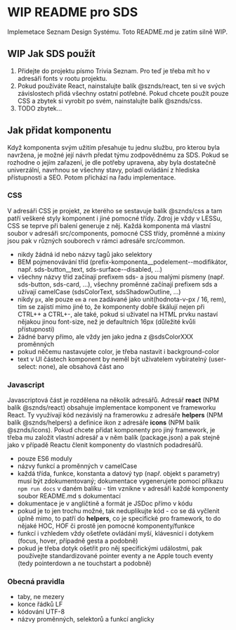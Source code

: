 # WIP README pro SDS

Implemetace Seznam Design Systému. Toto README.md je zatím silně WIP.

## WIP Jak SDS použít

 1) Přidejte do projektu písmo Trivia Seznam. Pro teď je třeba mít ho v adresáři fonts v rootu projektu.
 2) Pokud používáte React, nainstalujte balík @sznds/react, ten si ve svých závislostech přidá všechny ostatní potřebné. Pokud chcete použít pouze CSS a zbytek si vyrobit po svém, nainstalujte balík @sznds/css.
 3) TODO zbytek…
 
## Jak přidat komponentu

Když komponenta svým užitím přesahuje tu jednu službu, pro kterou byla navržena, je možné její návrh předat týmu zodpovědnému za SDS. Pokud se rozhodne o jejím zařazení, je dle potřeby upravena, aby byla dostatečně univerzální, navrhnou se všechny stavy, poladí ovládání z hlediska přístupnosti a SEO. Potom přichází na řadu implementace.

### CSS

V adresáři CSS je projekt, ze kterého se sestavuje balík @sznds/css a tam patří veškeré styly komponent i jiné pomocné třídy. Zdroj je vždy v LESSu, CSS se teprve při balení generuje z něj. Každá komponenta má vlastní soubor v adresáři src/components, pomocné CSS třídy, proměnné a mixiny jsou pak v různých souborech v rámci adresáře src/common.

 * nikdy žádná id nebo názvy tagů jako selektory
 * BEM pojmenovávání tříd (prefix-komponenta__podelement--modifikátor, např. sds-button__text, sds-surface--disabled, …)
 * všechny názvy tříd začínají prefixem sds- a jsou malými písmeny (např. sds-button, sds-card, …), všechny proměnné začínají prefixem sds a užívají camelCase (sdsColorText, sdsShadowOutline, …)
 * nikdy `px`, ale pouze `em` a `rem` zadávané jako unit(hodnota-v-px / 16, rem), tím se zajistí mimo jiné to, že komponenty dobře škálují nejen při CTRL++ a CTRL+-, ale také, pokud si uživatel na HTML prvku nastaví nějakou jinou font-size, než je defaultních 16px (důležité kvůli přístupnosti)
 * žádné barvy přímo, ale vždy jen jako jedna z @sdsColorXXX proměnných
 * pokud něčemu nastavujete color, je třeba nastavit i background-color
 * text v UI částech komponent by neměl být uživatelem vybíratelný (user-select: none), ale obsahová část ano

### Javascript

Javascriptová část je rozdělena na několik adresářů. Adresář **react** (NPM balík @sznds/react) obsahuje implementace komponent ve frameworku React. Ty využívají kód nezávislý na framerowku z adresáře **helpers** (NPM balík @sznds/helpers) a definice ikon z adresáře **icons** (NPM balík @sznds/icons). Pokud chcete přidat komponenty pro jiný framework, je třeba mu založit vlastní adresář a v něm balík (package.json) a pak stejně jako v případě Reactu členit komponenty do vlastních podadresářů.

 * pouze ES6 moduly
 * názvy funkcí a proměnných v camelCase
 * každá třída, funkce, konstanta a datový typ (např. objekt s parametry) musí být zdokumentovaný; dokumentace vygenerujete pomocí příkazu `npm run docs` v daném balíku - tím vznikne v adresáři každé komponenty soubor README.md s dokumentací
 * dokumentace je v angličtině a formát je JSDoc přímo v kódu
 * pokud je to jen trochu možné, tak neduplikujte kód - co se dá vyčlenit úplně mimo, to patří do **helpers**, co je specifické pro framework, to do nějaké HOC, HOF či prostě jen pomocné komponenty/funkce
 * funkcí i vzhledem vždy ošetřete ovládání myší, klávesnicí i dotykem (focus, hover, případně gesta a podobně)
 * pokud je třeba dotyk ošetřit pro něj specifickými událostmi, pak používejte standardizované pointer eventy a ne Apple touch eventy (tedy pointerdown a ne touchstart a podobně)

### Obecná pravidla

 * taby, ne mezery
 * konce řádků LF
 * kódování UTF-8
 * názvy proměnných, selektorů a funkcí anglicky
